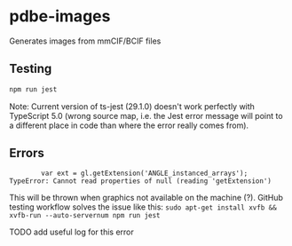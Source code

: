 # pdbe-images
Generates images from mmCIF/BCIF files


## Testing

```sh
npm run jest
```

Note: Current version of ts-jest (29.1.0) doesn't work perfectly with TypeScript 5.0 (wrong source map, i.e. the Jest error message will point to a different place in code than where the error really comes from).



## Errors

```
        var ext = gl.getExtension('ANGLE_instanced_arrays');
TypeError: Cannot read properties of null (reading 'getExtension')
```

This will be thrown when graphics not available on the machine (?). GitHub testing workflow solves the issue like this: `sudo apt-get install xvfb && xvfb-run --auto-servernum npm run jest`

TODO add useful log for this error
